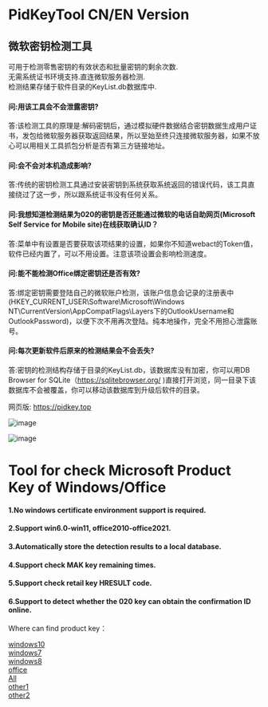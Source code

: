 # PidKeyTool  CN/EN Version

## 微软密钥检测工具

可用于检测零售密钥的有效状态和批量密钥的剩余次数.  
无需系统证书环境支持.直连微软服务器检测.  
检测结果存储于软件目录的KeyList.db数据库中.   

#### 问:用该工具会不会泄露密钥?  
答:该检测工具的原理是:解码密钥后，通过模拟硬件数据结合密钥数据生成用户证书，发包给微软服务器获取返回结果，所以至始至终只连接微软服务器，如果不放心可以用相关工具抓包分析是否有第三方链接地址。  


#### 问:会不会对本机造成影响?  
答:传统的密钥检测工具通过安装密钥到系统获取系统返回的错误代码，该工具直接绕过了这一步，所以跟系统证书没有任何关系。  


#### 问:我想知道检测结果为020的密钥是否还能通过微软的电话自助网页(Microsoft Self Service for Mobile site)在线获取确认ID？
答:菜单中有设置是否要获取该项结果的设置，如果你不知道webact的Token值，软件已经内置了，可以不用设置。注意该项设置会影响检测速度。  


#### 问:能不能检测Office绑定密钥还是否有效?
答:绑定密钥需要登陆自己的微软账户检测，该账户信息会记录的注册表中(HKEY_CURRENT_USER\Software\Microsoft\Windows NT\CurrentVersion\AppCompatFlags\Layers下的OutlookUsername和OutlookPassword)，以便下次不用再次登陆。纯本地操作，完全不用担心泄露账号。  


#### 问:每次更新软件后原来的检测结果会不会丢失?  
答:密钥的检测结构存储于目录的KeyList.db，该数据库没有加密，你可以用DB Browser for SQLite（https://sqlitebrowser.org/ )直接打开浏览，同一目录下该数据库不会被覆盖，你可以移动该数据库到升级后软件的目录。



网页版: https://pidkey.top

![image](https://github.com/laomms/PidKeyBatch/blob/master/checks.gif)

![image](https://github.com/laomms/PidKeyBatch/blob/master/record.gif)

# Tool for check Microsoft Product Key of Windows/Office
#### 1.No windows certificate environment support is required.
#### 2.Support win6.0-win11, office2010-office2021.
#### 3.Automatically store the detection results to a local database.
#### 4.Support check MAK key remaining times.
#### 5.Support check retail key HRESULT code.
#### 6.Support to detect whether the 020 key can obtain the confirmation ID online.
 
 <!---
 [![](https://www.paypalobjects.com/en_US/i/btn/btn_donateCC_LG.gif)](https://www.sandbox.paypal.com/donate?hosted_button_id=WTE9HCGSXGTAN)
 -->
 

Where can find product key：

[windows10](https://philka.ru/forum/topic/46610-kliuchi-aktivatcii-windows-10-vse-redaktcii/page-309)  
[windows7](https://philka.ru/forum/topic/46608-kliuchi-aktivatcii-windows-7-vsekh-redaktcii/page-134)  
[windows8](https://philka.ru/forum/topic/46609-kliuchi-aktivatcii-windows-8-81-vsekh-redaktcii/page-89)  
[office](https://philka.ru/forum/topic/47480-kliuchi-aktivatcii-microsoft-office-all-version/page-115?hl=office)  
[All](http://forum.rsload.net/)  
[other1](https://vn-z.vn/threads/tong-hop-key-windows-va-office.10945/)   
[other2](https://www.aihao.cc/)   







